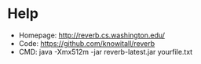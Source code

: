 # Help

- Homepage: http://reverb.cs.washington.edu/
- Code: https://github.com/knowitall/reverb
- CMD: java -Xmx512m -jar reverb-latest.jar yourfile.txt